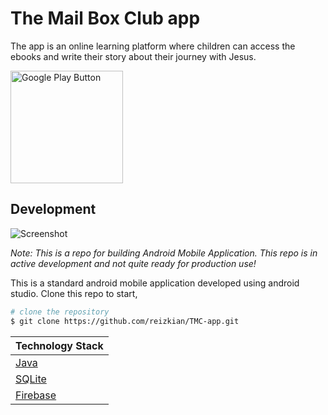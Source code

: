 # The Mail Box Club app

The app is an online learning platform where children can access the ebooks and write their story about their journey with Jesus.

<a href="https://play.google.com/store/apps/details?id=org.tmcindonesia.tmc_explorer" target="_blank"><img src="/public/images/google-play.svg" alt="Google Play Button" width="180"></a>

## Development

![Screenshot](./docpic/ss.png)

_Note: This is a repo for building Android Mobile Application. This repo is in active development and not quite ready for production use!_

This is a standard android mobile application developed using android studio. Clone this repo to start,

```bash
# clone the repository
$ git clone https://github.com/reizkian/TMC-app.git
```

| Technology Stack                                 |
| ------------------------------------------------ |
| [Java](https://www.oracle.com/java/technologies) |
| [SQLite](https://www.sqlite.org/index.html)      |
| [Firebase](https://firebase.google.com/)         |

